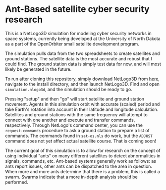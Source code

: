 # Ant-Based satellite cyber security research
This is a NetLogo3D simulation for modeling cyber security networks in space systems, currently being developed at the
University of North Dakota as a part of the OpenOrbiter small satellite development program.

The simulation pulls data from the two spreadsheets to create satellites and ground stations. The satellite data is the most accurate and robust that I could find.
The ground station data is simply test data for now, and will most likely be generated in the future.

To run after cloning this repository, simply download NetLogo3D from [here](https://ccl.northwestern.edu/netlogo/), navigate to the install directory, and then launch NetLogo3D.
Find and open `simulation.nlogo3d`, and the simulation should be ready to go. 

Pressing "setup" and then "go" will start satellite and ground station movement. 
Agents in this simulation orbit with accurate (scaled) period and take Earth's rotation into account in their latitude and longitude calculation.
Satellites and ground stations with the same frequency will attempt to connect with one another and execute and transfer commands, respectively.
Through NetLogo's command center, you can use the `request-commands` procedure to ask a ground station to prepare a list of commands.
The commands found in `sat-os.nls` do work, but the `ADJUST` command does not yet affect actual satellite course. That is coming soon!

The current goal of this simulation is to allow for research on the concept of using individual "ants" on many different satellites to detect abnormalities
in signals, commands, etc. Ant-based systems generally work as follows: as ants report issues, other ants can be dispatched to the area in question. When more and more ants determine that
there is a problem, this is called a swarm. Swarms indicate that a more in-depth analysis should be performed.
